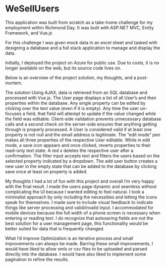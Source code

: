 # WeSellUsers
This application was built from scratch as a take-home challenge for my employment within Richmond Day. It was built with ASP.NET MVC, Entity Framework, and Vue.js

For this challenge I was given mock data in an excel sheet and tasked with designing a database and a full stack application to manage and display the data.

Initially, I deployed the project on Azure for public use. Due to costs, it is no longer available on the web, but its source code lives on.

Below is an overview of the project solution, my thoughts, and a post-mortem. 

The solution
Using AJAX, data is retrieved from an SQL database and processed with Vue.js. The User page displays a list of all User’s and their properties within the database. Any single property can be edited by
clicking over the text value (even if it is empty). Any time the user un-focuses a field, that field will
attempt to update if the value changed while the field was editable. Client-side validation prevents
unnecessary database calls and a second check on the server-side ensures that anything getting through is
properly processed. A User is considered valid if at least one property is not null and the email
address is legitimate. The “edit mode” pen makes all three properties of the respective User
editable. While in edit mode, a save icon appears and once clicked, reverts properties to their
read-only text state. A red x deletes the respective user after a confirmation. The filter input accepts text
and filters the users based on the selected property indicated by a dropdown. The add user
button creates a new user in the empty state that can be added to the database by clicking save once at least on property is added.

My thoughts
I had a lot of fun with this project and overall I’m very happy with the final result. I made the users
page dynamic and seamless without complicating the UI because I wanted editing to feel natural. I
took a minimalist approach by only including the necessities and letting the icons speak for
themselves. I made sure to include visual feedback to indicate things like server processing and
valid/invalid input. I accommodated for mobile devices because the full width of a phone screen is
necessary when entering or reading text. I do recognize that autosaving fields are not the best
solution for a user management page, this functionality would be better suited for data that is frequently changed.

What I’d improve
Optimization is an iterative process and small improvements can always be made. Barring these small
improvements, I would have liked to allow xmls or csv files to be uploaded and parsed directly into
the database. I would have also liked to implement some pagination to refine the results.
